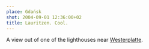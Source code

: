 ```yaml
---
place: Gdańsk
shot: 2004-09-01 12:36:00+02
title: Lauritzen. Cool.
---
```


A view out of one of the lighthouses near [Westerplatte](http://en.wikipedia.org/wiki/Westerplatte).
